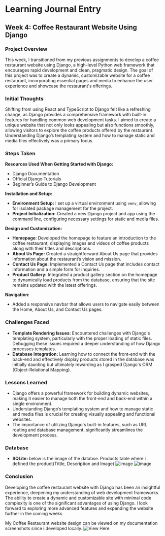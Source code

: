 # **Learning Journal Entry**
## Week 4: Coffee Restaurant Website Using Django

### Project Overview
This week, I transitioned from my previous assignments to develop a coffee restaurant website using Django, a high-level Python web framework that encourages rapid development and clean, pragmatic design. The goal of this project was to create a dynamic, customizable website for a coffee restaurant, incorporating essential pages and media to enhance the user experience and showcase the restaurant's offerings.

### **Initial Thoughts**
Shifting from using React and TypeScript to Django felt like a refreshing change, as Django provides a comprehensive framework with built-in features for handling common web development tasks. I aimed to create a unique website that not only looks appealing but also functions smoothly, allowing visitors to explore the coffee products offered by the restaurant. Understanding Django’s templating system and how to manage static and media files effectively was a primary focus.

### **Steps Taken**
**Resources Used When Getting Started with Django:**
- Django Documentation
- Official Django Tutorials
- Beginner’s Guide to Django Development

**Installation and Setup:**
- **Environment Setup:** I set up a virtual environment using `venv`, allowing for isolated package management for the project.
- **Project Initialization:** Created a new Django project and app using the command line, configuring necessary settings for static and media files.

**Design and Customization:**
- **Homepage:** Developed the homepage to feature an introduction to the coffee restaurant, displaying images and videos of coffee products along with their titles and descriptions.
- **About Us Page:** Created a straightforward About Us page that provides information about the restaurant’s vision and mission.
- **Contact Us Page:** Implemented a Contact Us page that includes contact information and a simple form for inquiries.
- **Product Gallery:** Integrated a product gallery section on the homepage to dynamically load products from the database, ensuring that the site remains updated with the latest offerings.


**Navigation:**
- Added a responsive navbar that allows users to navigate easily between the Home, About Us, and Contact Us pages.

### **Challenges Faced**
- **Template Rendering Issues:** Encountered challenges with Django's templating system, particularly with the proper loading of static files. Debugging these issues required a deeper understanding of how Django processes templates.
- **Database Integration:** Learning how to connect the front-end with the back-end and effectively display products stored in the database was initially daunting but ultimately rewarding as I grasped Django's ORM (Object-Relational Mapping).

### **Lessons Learned**
- Django offers a powerful framework for building dynamic websites, making it easier to manage both the front-end and back-end within a single environment.
- Understanding Django’s templating system and how to manage static and media files is crucial for creating visually appealing and functional websites.
- The importance of utilizing Django's built-in features, such as URL routing and database management, significantly streamlines the development process.

### **Database**
- **SQLite:** below is the image of the databse. Products table where i defined the product(Tittle, Description and Image)
![image](https://github.com/user-attachments/assets/6f1d4489-bc9d-4d62-884a-dc311dbae055)
![image](https://github.com/user-attachments/assets/ea6dd3ad-c2e9-4ff1-9ad7-a25a53181be3)

### **Conclusion**
Developing the coffee restaurant website with Django has been an insightful experience, deepening my understanding of web development frameworks. The ability to create a dynamic and customizable site with minimal code complexity is one of the significant advantages of using Django. I look forward to exploring more advanced features and expanding the website further in the coming weeks.

My Coffee Restaurant website design can be viewed on my documentation screenshots since i developed locally.
![View Here](https://docs.google.com/document/d/10VS-iGbj-6xq93hxnylVmtWANzfeWlr8a1gvOnbZqNQ/edit?usp=sharing)
